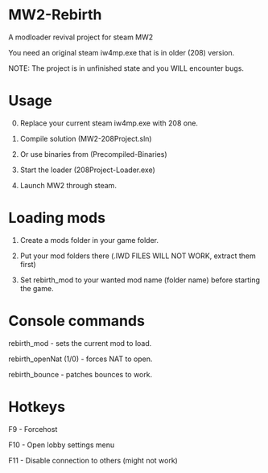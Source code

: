 # MW2-Rebirth
A modloader revival project for steam MW2

You need an original steam iw4mp.exe that is in older (208) version.

NOTE: The project is in unfinished state and you WILL encounter bugs.

# Usage
0. Replace your current steam iw4mp.exe with 208 one.

1. Compile solution (MW2-208Project.sln) 
1. Or use binaries from (Precompiled-Binaries)

2. Start the loader (208Project-Loader.exe)

3. Launch MW2 through steam.

# Loading mods
1. Create a mods folder in your game folder.

2. Put your mod folders there (.IWD FILES WILL NOT WORK, extract them first)

3. Set rebirth_mod to your wanted mod name (folder name) before starting the game.

# Console commands
rebirth_mod - sets the current mod to load.

rebirth_openNat (1/0) - forces NAT to open.

rebirth_bounce - patches bounces to work.

# Hotkeys
F9 - Forcehost

F10 - Open lobby settings menu

F11 - Disable connection to others (might not work)


